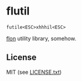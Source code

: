 
# flutil

```
futile<ESC>xhhhil<ESC>
```

[flon](http://flon.io) utility library, somehow.

## License

MIT (see [LICENSE.txt](LICENSE.txt))

